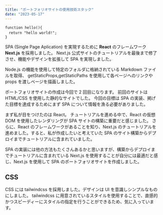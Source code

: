 ```yaml
---
title: "ポートフォリオサイトの使用技術スタック"
date: "2023-05-17"
---
```


```Javascript:bash
function hello(){
　return "hello world!";
}
```

SPA (Single Page Aplication) を実現するために **React** のフレームワーク **Next.js** を採用しました。
Next.js 公式サイトのチュートリアルを最後まで修了させ、機能やデザインを拡張して SPA を実現しました。

Node.js の機能を使用して特定のフォルダに格納されている Markdown ファイルを取得、
getStaticProps,getStaticPaths を使用して各ページへのリンクや props を渡しページを描画しました。

ポートフォリオサイトの作成は今回で 2 回目になります。
前回のサイトは HTML/CSS を使用した静的なサイトでした。
今回の目標は SPA の実装、掲げた目標を達成するためにまず SPA について情報を漁る必要がありました。

まず私が目をつけたのは React。
チュートリアルを進める中で、React の仮想 DOM を使用したレンダリングが SPA サイトの構築に重要だと感じました。
さらに、React のフレームワークがあることを知り、Next.js のチュートリアルを進めました。すると、私が作成したいと考えていた SPA のサイト構築からデプロイまでチュートリアルに含まれていました。

SPA の実装には他の方法もたくさんあるかと思いますが、構築からデプロイまでチュートリアルに含まれている Next.js を使用することが自分には最適だと感じ、Next.js を使用して SPA のポートフォリオサイトを作成しました。

## CSS

CSS には tailwindcss を採用しました。デザインは UI を意識しシンプルなものにしました。
tailwindcss に用意されているスタイルを使用することで、直感的かつスピーディーにスタイルの指定を行うことができるため、気に入っています。
